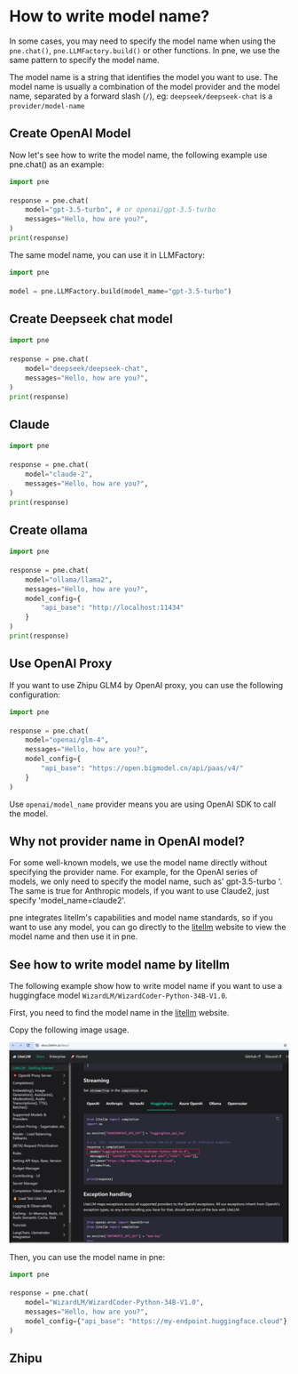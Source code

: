 # How to write model name?

In some cases, you may need to specify the model name when using the `pne.chat()`, `pne.LLMFactory.build()` or other functions. In pne, we use the same pattern to specify the model name.

The model name is a string that identifies the model you want to use. The model name is usually a combination of the model provider and the model name, separated by a forward slash (`/`), eg: `deepseek/deepseek-chat` is a `provider/model-name`

## Create OpenAI Model

Now let's see how to write the model name, the following example use pne.chat() as an example:

```python
import pne

response = pne.chat(
    model="gpt-3.5-turbo", # or openai/gpt-3.5-turbo
    messages="Hello, how are you?",
)
print(response)
```

The same model name, you can use it in LLMFactory:

```python
import pne

model = pne.LLMFactory.build(model_mame="gpt-3.5-turbo")
```

## Create Deepseek chat model

```python
import pne

response = pne.chat(
    model="deepseek/deepseek-chat",
    messages="Hello, how are you?",
)
print(response)
```

## Claude

```python
import pne

response = pne.chat(
    model="claude-2",
    messages="Hello, how are you?",
)
print(response)
```

## Create ollama

```python
import pne

response = pne.chat(
    model="ollama/llama2",
    messages="Hello, how are you?",
    model_config={
        "api_base": "http://localhost:11434"
    }
)
print(response)
```

## Use OpenAI Proxy

If you want to use Zhipu GLM4 by OpenAI proxy, you can use the following configuration:

```python
import pne

response = pne.chat(
    model="openai/glm-4",
    messages="Hello, how are you?",
    model_config={
        "api_base": "https://open.bigmodel.cn/api/paas/v4/"
    }
)
```

Use `openai/model_name` provider means you are using OpenAI SDK to call the model.

## Why not provider name in OpenAI model?

For some well-known models, we use the model name directly without specifying the provider name. For example, for the OpenAI series of models, we only need to specify the model name, such as' gpt-3.5-turbo '. The same is true for Anthropic models, if you want to use Claude2, just specify 'model_name=claude2'.

pne integrates litellm's capabilities and model name standards, so if you want to use any model, you can go directly to the [litellm](https://docs.litellm.ai/docs/) website to view the model name and then use it in pne.


## See how to write model name by litellm

The following example show how to write model name if you want to use a huggingface model `WizardLM/WizardCoder-Python-34B-V1.0`.

First, you need to find the model name in the [litellm](https://docs.litellm.ai/docs/) website.

Copy the following image usage.

![img.png](../images/streamlit_hf_model_name.png)

Then, you can use the model name in pne:

```python
import pne

response = pne.chat(
    model="WizardLM/WizardCoder-Python-34B-V1.0",
    messages="Hello, how are you?",
    model_config={"api_base": "https://my-endpoint.huggingface.cloud"}
)
```

## Zhipu